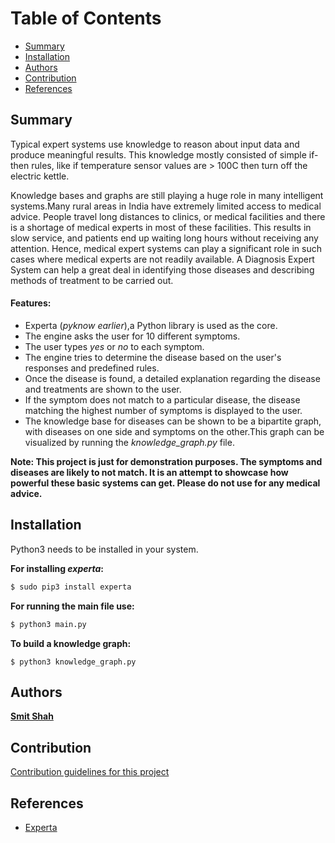 
# Table of Contents
  * [Summary](#summary)
  * [Installation](#installation)
  * [Authors](#authors)
  * [Contribution](#contribution)
  * [References](#references)

## Summary

Typical expert systems use knowledge to reason about input data and produce meaningful results. This knowledge mostly consisted of simple if-then rules, like if temperature sensor values are > 100C then turn off the electric kettle. 

Knowledge bases and graphs are still playing a huge role in many intelligent systems.Many rural areas in India have extremely limited access to medical advice. People travel long distances to clinics, or medical facilities and there is a shortage of medical experts in most of these facilities. This results in slow service, and patients end up waiting long hours without receiving any attention. Hence, medical expert systems can play a significant role in such cases where medical experts are not readily available. A Diagnosis Expert System can help a great deal in identifying those diseases and describing methods of treatment to be carried out.

#### Features:
- Experta (*pyknow earlier*),a Python library is used as the core.
- The engine asks the user for 10 different symptoms.
- The user types *yes* or *no* to each symptom.
- The engine tries to determine the disease based on the user's responses and predefined rules.
- Once the disease is found, a detailed explanation regarding the disease and treatments are shown to the user.
- If the symptom does not match to a particular disease, the disease matching the highest number of symptoms is displayed to the user.
- The knowledge base for diseases can be shown to be a bipartite graph, with diseases on one side and symptoms on the other.This graph can be visualized by running the *knowledge_graph.py* file.


**Note: This project is just for demonstration purposes. The symptoms and diseases are likely to not match. It is an attempt to showcase how powerful these basic systems can get. Please do not use for any medical advice.**

## Installation

Python3 needs to be installed in your system.

**For installing _experta_:**
```bash
$ sudo pip3 install experta
```



**For running the main file use:**

```bash
$ python3 main.py
```


**To build a knowledge graph:**

```
$ python3 knowledge_graph.py
```

## Authors

**[Smit Shah](https://github.com/smit-1999)**


## Contribution
[Contribution guidelines for this project](docs/CONTRIBUTING.md)

## References
- [Experta](https://pypi.org/project/experta/)

